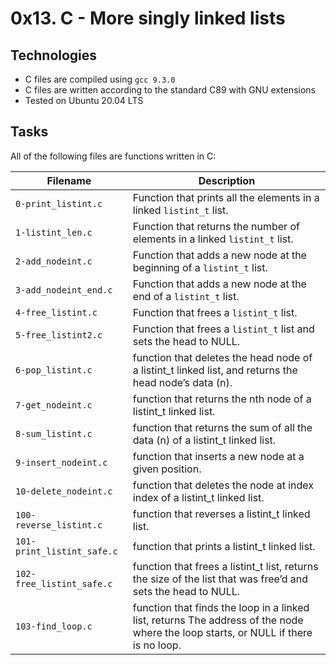 # 0x13. C - More singly linked lists

## Technologies
* C files are compiled using `gcc 9.3.0`
* C files are written according to the standard C89 with GNU extensions
* Tested on Ubuntu 20.04 LTS

## Tasks
All of the following files are functions written in C:

| Filename | Description |
| -------- | ----------- |
| `0-print_listint.c` | Function that prints all the elements in a linked `listint_t` list. |
| `1-listint_len.c` | Function that returns the number of elements in a linked `listint_t` list. |
| `2-add_nodeint.c` | Function that adds a new node at the beginning of a `listint_t` list. |
| `3-add_nodeint_end.c` | Function that adds a new node at the end of a `listint_t` list. |
| `4-free_listint.c` | Function that frees a `listint_t` list. |
| `5-free_listint2.c` | Function that frees a `listint_t` list and sets the head to NULL. |
| `6-pop_listint.c` | function that deletes the head node of a listint_t linked list, and returns the head node’s data (n). |
| `7-get_nodeint.c` | function that returns the nth node of a listint_t linked list. |
| `8-sum_listint.c` | function that returns the sum of all the data (n) of a listint_t linked list. |
| `9-insert_nodeint.c` | function that inserts a new node at a given position. |
| `10-delete_nodeint.c` | function that deletes the node at index index of a listint_t linked list. |
| `100-reverse_listint.c` | function that reverses a listint_t linked list. |
| `101-print_listint_safe.c` | function that prints a listint_t linked list. |
| `102-free_listint_safe.c` | function that frees a listint_t list, returns the size of the list that was free’d and sets the head to NULL. |
| `103-find_loop.c` | function that finds the loop in a linked list, returns The address of the node where the loop starts, or NULL if there is no loop. |
